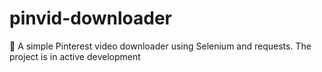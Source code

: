 # pinvid-downloader
📌 A simple Pinterest video downloader using Selenium and requests. The project is in active development
